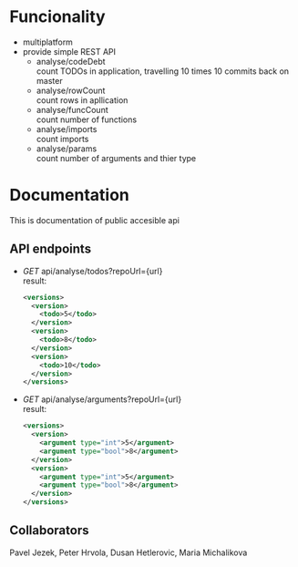 # Funcionality

- multiplatform
- provide simple REST API
  - analyse/codeDebt  
   count TODOs in application, travelling 10 times 10 commits back on master
  - analyse/rowCount  
   count rows in apllication
  - analyse/funcCount  
   count number of functions
  - analyse/imports  
   count imports
  - analyse/params  
   count number of arguments and thier type

# Documentation
This is documentation of public accesible api

## API endpoints

- *GET* api/analyse/todos?repoUrl={url}  
  result:  
  ```xml
  <versions>
    <version>
      <todo>5</todo>
    </version>
    <version>
      <todo>8</todo>
    </version>
    <version>
      <todo>10</todo>
    </version>
  </versions>
  ```
- *GET* api/analyse/arguments?repoUrl={url}  
  result:  
  ```xml
  <versions>
    <version>
      <argument type="int">5</argument>
      <argument type="bool">8</argument>
    </version>
    <version>
      <argument type="int">5</argument>
      <argument type="bool">8</argument>
    </version>
  </versions>
  ```
  
  
  
## Collaborators
Pavel Jezek, Peter Hrvola, Dusan Hetlerovic, Maria Michalikova
